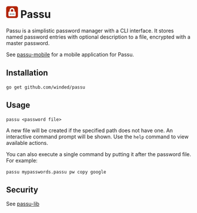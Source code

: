 # ![alt text](./logo/logo-inline.png) Passu

Passu is a simplistic password manager with a CLI interface. It stores named password entries with optional description to a file, encrypted with a master password.

See [passu-mobile](https://github.com/Winded/passu-mobile) for a mobile application for Passu.

## Installation

```
go get github.com/winded/passu
```

## Usage

```
passu <password file>
```

A new file will be created if the specified path does not have one. An interactive command prompt will be shown. Use the `help` command to view available actions.

You can also execute a single command by putting it after the password file. For example:

```
passu mypasswords.passu pw copy google
```

## Security

See [passu-lib](https://github.com/Winded/passu-lib)